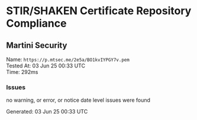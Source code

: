 # STIR/SHAKEN Certificate Repository Compliance

## Martini Security

Name: `https://p.mtsec.me/2e5a/BO1kvIYPGY7v.pem`\
Tested At: 03 Jun 25 00:33 UTC\
Time: 292ms

### Issues

no warning, or error, or notice date level issues were found

Generated: 03 Jun 25 00:33 UTC